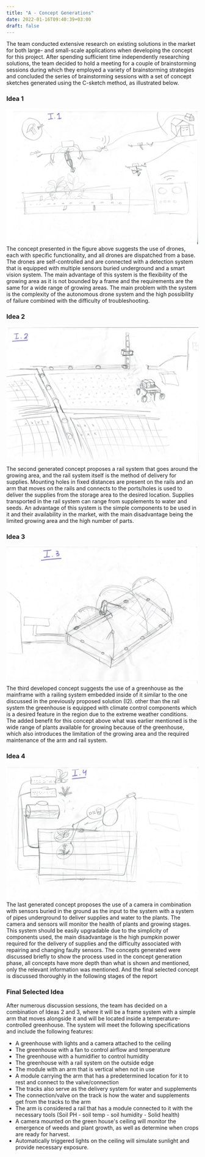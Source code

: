 ```yaml
---
title: "A - Concept Generations"
date: 2022-01-16T09:40:39+03:00
draft: false
---
```


The team conducted extensive research on existing solutions in the market for both large- and small-scale applications when developing the concept for this project. After spending sufficient time independently researching solutions, the team decided to hold a meeting for a couple of brainstorming sessions during which they employed a variety of brainstorming strategies and concluded the series of brainstorming sessions with a set of concept sketches generated using the C-sketch method, as illustrated below.

### Idea 1
![](images/Idea1.png)
The concept presented in the figure above suggests the use of drones, each with specific functionality, and all drones are dispatched from a base. The drones are self-controlled and are connected with a detection system that is equipped with multiple sensors buried underground and a smart vision system. The main advantage of this system is the flexibility of the growing area as it is not bounded by a frame and the requirements are the same for a wide range of growing areas. The main problem with the system is the complexity of the autonomous drone system and the high possibility of failure combined with the difficulty of troubleshooting.
### Idea 2
![](images/Idea2.png)
The second generated concept proposes a rail system that goes around the growing area, and the rail system itself is the method of delivery for supplies. Mounting holes in fixed distances are present on the rails and an arm that moves on the rails and connects to the ports/holes is used to deliver the supplies from the storage area to the desired location. Supplies transported in the rail system can range from supplements to water and seeds. An advantage of this system is the simple components to be used in it and their availability in the market, with the main disadvantage being the limited growing area and the high number of parts.


### Idea 3
![](content/03_conceptdev/images/Idea3.png)
The third developed concept suggests the use of a greenhouse as the mainframe with a railing system embedded inside of it similar to the one discussed in the previously proposed solution (I2). other than the rail system the greenhouse is equipped with climate control components which is a desired feature in the region due to the extreme weather conditions. The added benefit for this concept above what was earlier mentioned is the wide range of plants available for growing because of the greenhouse, which also introduces the limitation of the growing area and the required maintenance of the arm and rail system.

### Idea 4
![](images/Idea4.png)
The last generated concept proposes the use of a camera in combination with sensors buried in the ground as the input to the system with a system of pipes underground to deliver supplies and water to the plants. The camera and sensors will monitor the health of plants and growing stages. This system should be easily upgradable due to the simplicity of components used, the main disadvantage is the high pumpkin power required for the delivery of supplies and the difficulty associated with repairing and changing faulty sensors.
The concepts generated were discussed briefly to show the process used in the concept
generation phase, all concepts have more depth than what is shown and mentioned, only the
relevant information was mentioned. And the final selected concept is discussed thoroughly in the following stages of the report

### Final Selected Idea

After numerous discussion sessions, the team has decided on a combination of Ideas 2 and 3, where it will be a frame system with a simple arm that moves alongside it and will be located inside a temperature-controlled greenhouse.
The system will meet the following specifications and include the following features:
-  A greenhouse with lights and a camera attached to the ceiling 
-  The greenhouse with a fan to control airflow and temperature 
-  The greenhouse with a humidifier to control humidity
- The greenhouse with a rail system on the outside edge
- The module with an arm that is vertical when not in use
- A module carrying the arm that has a predetermined location for it to rest and connect to the valve/connection
- The tracks also serve as the delivery system for water and supplements
- The connection/valve on the track is how the water and supplements get from the tracks to the arm
- The arm is considered a rail that has a module connected to it with the necessary tools (Soil PH - soil temp - soil humidity - Solid health)
- A camera mounted on the green house's ceiling will monitor the emergence of weeds and plant growth, as well as determine when crops are ready for harvest.
- Automatically triggered lights on the ceiling will simulate sunlight and provide necessary exposure.